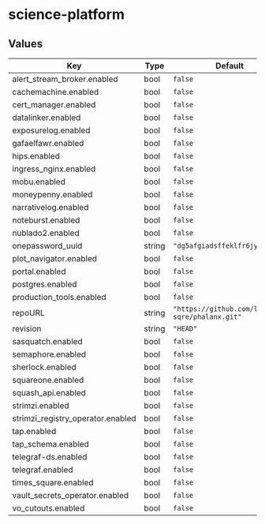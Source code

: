 # science-platform

## Values

| Key | Type | Default | Description |
|-----|------|---------|-------------|
| alert_stream_broker.enabled | bool | `false` |  |
| cachemachine.enabled | bool | `false` |  |
| cert_manager.enabled | bool | `false` |  |
| datalinker.enabled | bool | `false` |  |
| exposurelog.enabled | bool | `false` |  |
| gafaelfawr.enabled | bool | `false` |  |
| hips.enabled | bool | `false` |  |
| ingress_nginx.enabled | bool | `false` |  |
| mobu.enabled | bool | `false` |  |
| moneypenny.enabled | bool | `false` |  |
| narrativelog.enabled | bool | `false` |  |
| noteburst.enabled | bool | `false` |  |
| nublado2.enabled | bool | `false` |  |
| onepassword_uuid | string | `"dg5afgiadsffeklfr6jykqymeu"` |  |
| plot_navigator.enabled | bool | `false` |  |
| portal.enabled | bool | `false` |  |
| postgres.enabled | bool | `false` |  |
| production_tools.enabled | bool | `false` |  |
| repoURL | string | `"https://github.com/lsst-sqre/phalanx.git"` |  |
| revision | string | `"HEAD"` |  |
| sasquatch.enabled | bool | `false` |  |
| semaphore.enabled | bool | `false` |  |
| sherlock.enabled | bool | `false` |  |
| squareone.enabled | bool | `false` |  |
| squash_api.enabled | bool | `false` |  |
| strimzi.enabled | bool | `false` |  |
| strimzi_registry_operator.enabled | bool | `false` |  |
| tap.enabled | bool | `false` |  |
| tap_schema.enabled | bool | `false` |  |
| telegraf-ds.enabled | bool | `false` |  |
| telegraf.enabled | bool | `false` |  |
| times_square.enabled | bool | `false` |  |
| vault_secrets_operator.enabled | bool | `false` |  |
| vo_cutouts.enabled | bool | `false` |  |
